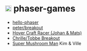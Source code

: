 # <img src="https://athega.se/assets/img/icon.png" alt="athega logo" width="20"> phaser-games

* [hello-phaser](hello-phaser.html)
* [peter/breakout](peter/breakout/)
* [Hover Craft Racer (Johan & Mats)](hover-craft-racer/)
* [Chrille/Tobbe Breakout](ct-breakout)
* [Super Mushroom Man](super-mushroom-man) Kim & Ville
